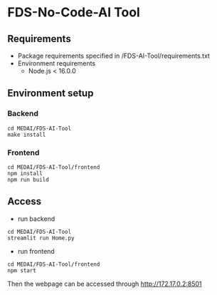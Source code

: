 # FDS-No-Code-AI Tool
## Requirements
- Package requirements specified in /FDS-AI-Tool/requirements.txt
- Environment requirements
    - Node.js < 16.0.0

## Environment setup
### Backend
```shell
cd MEDAI/FDS-AI-Tool
make install
```

### Frontend
```shell
cd MEDAI/FDS-AI-Tool/frontend
npm install
npm run build
```

## Access
- run backend
```shell
cd MEDAI/FDS-AI-Tool
streamlit run Home.py
```

- run frontend
```shell
cd MEDAI/FDS-AI-Tool/frontend
npm start
```

Then the webpage can be accessed through http://172.17.0.2:8501